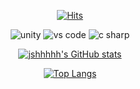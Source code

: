<div align=center>

[![Hits](https://hits.seeyoufarm.com/api/count/incr/badge.svg?url=https://github.com/jshhhhh%2FEth_Dapp&count_bg=%2379C83D&title_bg=%23555555&icon=&icon_color=%23E7E7E7&title=hits&edge_flat=false)](https://github.com/jshhhhh)

<img alt="unity" src ="https://img.shields.io/bdge/unity-fafafa.svg?&style=for-the-badge&logo=unity&logoColor=black"/> <img alt="vs code" src ="https://img.shields.io/badge/vscode-007ACC.svg?&style=for-the-badge&logo=visualstudiocode&logoColor=white"/> <img alt="c sharp" src ="https://img.shields.io/badge/csharp-239120.svg?&style=for-the-badge&logo=csharp&logoColor=white"/>

[![jshhhhh's GitHub stats](https://github-readme-stats.vercel.app/api?username=jshhhhh)](https://github.com/jshhhhh/github-readme-stats)
  
[![Top Langs](https://github-readme-stats.vercel.app/api/top-langs/?username=jshhhhh&show_icons=true&theme=radical&layout=compact)](https://github.com/anuraghazra/github-readme-stats)
  
</div>



